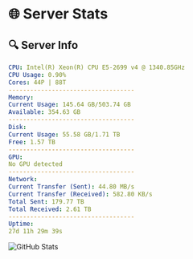 # 🌐 Server Stats
## 🔍 Server Info
```yaml
CPU: Intel(R) Xeon(R) CPU E5-2699 v4 @ 1340.85GHz
CPU Usage: 0.90%
Cores: 44P | 88T
-----------------------------------
Memory:
Current Usage: 145.64 GB/503.74 GB
Available: 354.63 GB
-----------------------------------
Disk:
Current Usage: 55.58 GB/1.71 TB
Free: 1.57 TB
-----------------------------------
GPU:
No GPU detected
-----------------------------------
Network:
Current Transfer (Sent): 44.80 MB/s
Current Transfer (Received): 582.80 KB/s
Total Sent: 179.77 TB
Total Received: 2.61 TB
-----------------------------------
Uptime:
27d 11h 29m 39s
```
![GitHub Stats](https://img.shields.io/badge/Updated-2025-03-07_10:12:57-blue)